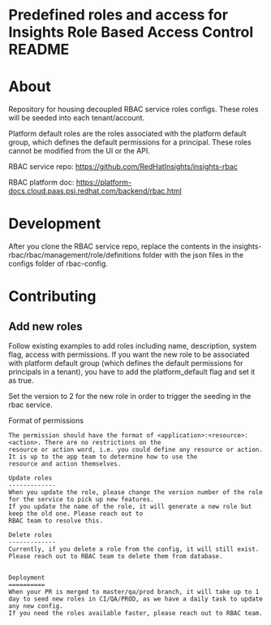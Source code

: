 # Predefined roles and access for Insights Role Based Access Control README

About
=====

Repository for housing decoupled RBAC service roles configs. These roles will be seeded into each
tenant/account.

Platform default roles are the roles associated with the platform default group, which defines the default
permissions for a principal. These roles cannot be modified from the UI or the API.

RBAC service repo: https://github.com/RedHatInsights/insights-rbac

RBAC platform doc: https://platform-docs.cloud.paas.psi.redhat.com/backend/rbac.html

Development
===========

After you clone the RBAC service repo, replace the contents in the insights-rbac/rbac/management/role/definitions folder 
with the json files in the configs folder of rbac-config.


Contributing
=============

Add new roles
-------------
Follow existing examples to add roles including name, description, system flag, access with permissions.
If you want the new role to be associated with platform default group (which defines the default permissions
for principals in a tenant), you have to add the platform_default flag and set it as true.

Set the version to 2 for the new role in order to trigger the seeding in the rbac service.

Format of permissions
~~~~~~~~~~~~~~~~~~~~~
The permission should have the format of <application>:<resource>:<action>. There are no restrictions on the
resource or action word, i.e. you could define any resource or action. It is up to the app team to determine how to use the
resource and action themselves.

Update roles
-------------
When you update the role, please change the version number of the role for the service to pick up new features.
If you update the name of the role, it will generate a new role but keep the old one. Please reach out to 
RBAC team to resolve this.

Delete roles
-------------
Currently, if you delete a role from the config, it will still exist. Please reach out to RBAC team to delete them from database.


Deployment
==========
When your PR is merged to master/qa/prod branch, it will take up to 1 day to seed new roles in CI/QA/PROD, as we have a daily task to update any new config. 
If you need the roles available faster, please reach out to RBAC team.
